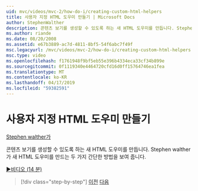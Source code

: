 ```yaml
---
uid: mvc/videos/mvc-2/how-do-i/creating-custom-html-helpers
title: 사용자 지정 HTML 도우미 만들기 | Microsoft Docs
author: StephenWalther
description: 콘텐츠 보기를 생성할 수 있도록 하는 새 HTML 도우미를 만듭니다. Stephen walther가 새 HTML 도우미를 만드는 두 가지 간단한 방법을 보여 줍니다.
ms.author: riande
ms.date: 08/20/2008
ms.assetid: e67b3889-ac7d-4811-8bf5-54f6abc7f49f
msc.legacyurl: /mvc/videos/mvc-2/how-do-i/creating-custom-html-helpers
msc.type: video
ms.openlocfilehash: f1761948f9bf5eb55e396b4334eca33cf34b899e
ms.sourcegitcommit: 0f1119340e4464720cfd16d0ff15764746ea1fea
ms.translationtype: MT
ms.contentlocale: ko-KR
ms.lasthandoff: 04/17/2019
ms.locfileid: "59382591"
---
```

# <a name="creating-custom-html-helpers"></a>사용자 지정 HTML 도우미 만들기

[Stephen walther가](https://github.com/StephenWalther)

콘텐츠 보기를 생성할 수 있도록 하는 새 HTML 도우미를 만듭니다. Stephen walther가 새 HTML 도우미를 만드는 두 가지 간단한 방법을 보여 줍니다.

[&#9654;비디오 (14 분)](https://channel9.msdn.com/Blogs/ASP-NET-Site-Videos/creating-custom-html-helpers)

> [!div class="step-by-step"]
> [이전](creating-unit-tests-for-aspnet-mvc-applications.md)
> [다음](creating-model-classes-with-linq-to-sql.md)
